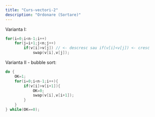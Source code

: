 ```yaml
---
title: "Curs-vectori-2"
description: "Ordonare (Sortare)"
---
```


Varianta I:
```cpp
for(i=0;i<n-1;i++)
    for(j=i+1;j<n;j++)
        if(v[i]>v[j]) // <- descresc sau if(v[i]<v[j]) <- cresc
            swap(v[i],v[j]);
```

Varianta II - bubble sort:
```cpp
do {
    OK=1;
    for(i=0;i<n-1;i++){
        if(v[i]>v[i+1]){
            OK=0;
            swap(v[i],v[i+1]);
        }
    }
} while(OK==0);
```

